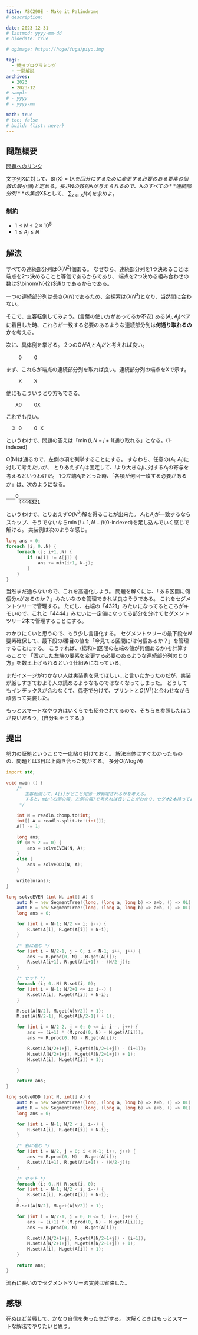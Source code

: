 ```yaml
---
title: ABC290E - Make it Palindrome
# description: 

date: 2023-12-31
# lastmod: yyyy-mm-dd
# hidedate: true

# ogimage: https://hoge/fuga/piyo.img

tags:
  - 競技プログラミング
  - 一問解説
archives:
  - 2023
  - 2023-12
# sample
# - yyyy
# - yyyy-mm

math: true
# toc: false
# build: {list: never}
---
```


## 問題概要
[問題へのリンク](https://atcoder.jp/contests/abc290/tasks/abc290_e)

文字列$X$に対して、$f(X) = $($X$を回分にするために変更する必要のある要素の個数の最小値)と定める。
長さ$N$の数列$A$が与えられるので、$A$のすべての**連続部分列**の集合$X$として、
$\sum_{x \in X} f(x)$を求めよ。

### 制約
- $1 \leq N \leq 2 \times 10^5$
- $1 \leq A_i \leq N$

## 解法
すべての連続部分列は$O(N^2)$個ある。
なぜなら、連続部分列を1つ決めることは端点を2つ決めることと等価であるからであり、
端点を2つ決める組み合わせの数は$\binom{N}{2}$通りであるからである。

一つの連続部分列は長さ$O(N)$であるため、全探索は$O(N^3)$となり、当然間に合わない。

そこで、主客転倒してみよう。(言葉の使い方があってるか不安)
ある$(A_i, A_j)$ペアに着目した時、これらが一致する必要のあるような連続部分列は**何通り取れるのか**を考える。

次に、具体例を挙げる。
2つのOが$A_i$と$A_j$だと考えれば良い。
<pre>
____O____O___
</pre>
まず、これらが端点の連続部分列を取れば良い。連続部分列の端点をXで示す。
<pre>
____X____X___
</pre>
他にもこういうとり方もできる。
<pre>
___XO____OX__
</pre>
これでも良い。
<pre>
__X_O____O_X_
</pre>

というわけで、問題の答えは「$\min{} (i, N-j+1)$通り取れる」となる。(1-indexed)

O(N)は通るので、左側の項を列挙することにする。
すなわち、任意の$(A_i, A_j)$に対して考えたいが、
とりあえず$A_i$は固定して、$i$より大きな$j$に対する$A_j$の寄与を考えるというわけだ。
1つ左端$A_i$をとった時、「各項が何回一致する必要があるか」は、次のようになる。

<pre>
___O______
    4444321
</pre>

というわけで、とりあえず$O(N^2)$解を得ることが出来た。
$A_i$と$A_j$が一致するならスキップ、そうでないなら$\min{} (i+1, N-j)$(0-indexed)を足し込んでいく感じで解ける。
実装例は次のような感じ。
```d
long ans = 0;
foreach (i; 0..N) {
    foreach (j; i+1..N) {
        if (A[i] != A[j]) {
            ans += min(i+1, N-j);
        }
    }
}
```

当然まだ通らないので、これを高速化しよう。
問題を解くには、「ある区間に何個分$x$があるのか？」みたいなのを管理できれば良さそうである。
これをセグメントツリーで管理する。
ただし、右端の「4321」みたいになってるところがキモいので、これと「4444」みたいに一定値になってる部分を分けてセグメントツリー2本で管理することにする。

わかりにくいと思うので、もう少し言語化する。
セグメントツリーの最下段を$N$要素確保して、最下段の$i$番目の値を「今見てる区間に$i$は何個あるか？」を管理することにする。
こうすれば、(総和)-(区間の左端の値が何個あるか)を計算することで
「固定した左端の要素を変更する必要のあるような連続部分列のとり方」を数え上げられるという仕組みになっている。

まだイメージがわかない人は実装例を見てほしい...と言いたかったのだが、実装が厳しすぎておよそ人の読めるようなものではなくなってしまった。
どうしてもインデックスが合わなくて、偶奇で分けて、プリントと$O(N^2)$と合わせながら頑張って実装した。

もっとスマートなやり方はいくらでも紹介されてるので、そちらを参照したほうが良いだろう。(自分もそうする。)

## 提出
努力の証拠ということで一応貼り付けておく。
解法自体はすぐわかったものの、問題とは3日以上向き合った気がする。
多分$O(N \log N)$

```d
import std;

void main () {
    /*
       主客転倒して、A[i]がどこと何回一致判定されるかを考える。
       すると、min(右側の幅, 左側の幅)を考えれば良いことがわかり、セグ木2本持っておくとよい。
     */

    int N = readln.chomp.to!int;
    int[] A = readln.split.to!(int[]);
    A[] -= 1;

    long ans;
    if (N % 2 == 0) {
        ans = solveEVEN(N, A);
    }
    else {
        ans = solveODD(N, A);
    }

    writeln(ans);
}

long solveEVEN (int N, int[] A) {
    auto M = new SegmentTree!(long, (long a, long b) => a+b, () => 0L)(N);
    auto R = new SegmentTree!(long, (long a, long b) => a+b, () => 0L)(N);
    long ans = 0;

    for (int i = N-1; N/2 <= i; i--) {
        R.set(A[i], R.get(A[i]) + N-i);
    }

    /* 右に進む */
    for (int i = N/2-1, j = 0; i < N-1; i++, j++) {
        ans += R.prod(0, N) - R.get(A[i]);
        R.set(A[i+1], R.get(A[i+1]) - (N/2-j));
    }

    /* セット */
    foreach (i; 0..N) R.set(i, 0);
    for (int i = N-1; N/2+1 <= i; i--) {
        R.set(A[i], R.get(A[i]) + N-i);
    }

    M.set(A[N/2], M.get(A[N/2]) + 1);
    M.set(A[N/2-1], M.get(A[N/2-1]) + 1);

    for (int i = N/2-2, j = 0; 0 <= i; i--, j++) {
        ans += (i+1) * (M.prod(0, N) - M.get(A[i]));
        ans += R.prod(0, N) - R.get(A[i]);

        R.set(A[N/2+1+j], R.get(A[N/2+1+j]) - (i+1));
        M.set(A[N/2+1+j], M.get(A[N/2+1+j]) + 1);
        M.set(A[i], M.get(A[i]) + 1);

    }

    return ans;
}

long solveODD (int N, int[] A) {
    auto M = new SegmentTree!(long, (long a, long b) => a+b, () => 0L)(N);
    auto R = new SegmentTree!(long, (long a, long b) => a+b, () => 0L)(N);
    long ans = 0;

    for (int i = N-1; N/2 < i; i--) {
        R.set(A[i], R.get(A[i]) + N-i);
    }

    /* 右に進む */
    for (int i = N/2, j = 0; i < N-1; i++, j++) {
        ans += R.prod(0, N) - R.get(A[i]);
        R.set(A[i+1], R.get(A[i+1]) - (N/2-j));
    }

    /* セット */
    foreach (i; 0..N) R.set(i, 0);
    for (int i = N-1; N/2 < i; i--) {
        R.set(A[i], R.get(A[i]) + N-i);
    }
    M.set(A[N/2], M.get(A[N/2]) + 1);

    for (int i = N/2-1, j = 0; 0 <= i; i--, j++) {
        ans += (i+1) * (M.prod(0, N) - M.get(A[i]));
        ans += R.prod(0, N) - R.get(A[i]);

        R.set(A[N/2+1+j], R.get(A[N/2+1+j]) - (i+1));
        M.set(A[N/2+1+j], M.get(A[N/2+1+j]) + 1);
        M.set(A[i], M.get(A[i]) + 1);
    }

    return ans;
}
```
流石に長いのでセグメントツリーの実装は省略した。

## 感想
死ぬほど苦戦して、かなり自信を失った気がする。
次解くときはもっとスマートな解法でやりたいと思う。
